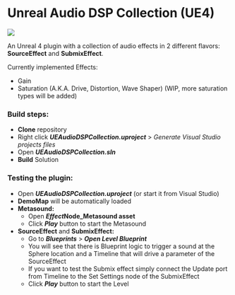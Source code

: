 # Unreal Audio DSP Collection (UE4)

![](https://user-images.githubusercontent.com/7047334/153765948-a56173f0-533c-4019-bc55-cd50cfed72d0.png)

An Unreal 4 plugin with a collection of audio effects in 2 different flavors: **SourceEffect** and **SubmixEffect**.

Currently implemented Effects:
- Gain
- Saturation (A.K.A. Drive, Distortion, Wave Shaper) (WIP, more saturation types will be added)

### Build steps:
- **Clone** repository
- Right click ***UEAudioDSPCollection.uproject*** > *Generate Visual Studio projects files*
- Open ***UEAudioDSPCollection.sln***
- **Build** Solution


### Testing the plugin:
- Open ***UEAudioDSPCollection.uproject*** (or start it from Visual Studio)
- **DemoMap** will be automatically loaded
- **Metasound:**
    - Open ***Effect*Node_Metasound asset**
    - Click ***Play*** button to start the Metasound
- **SourceEffect** and **SubmixEffect:**
    - Go to ***Blueprints*** > ***Open Level Blueprint***
    - You will see that there is Blueprint logic to trigger a sound at the Sphere location and a Timeline that will drive a parameter of the SourceEffect
    - If you want to test the Submix effect simply connect the Update port from Timeline to the Set Settings node of the SubmixEffect
    - Click ***Play*** button to start the Level

<br/>
